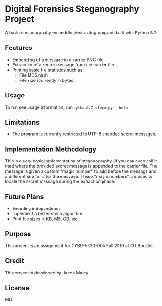 # Digital Forensics Steganography Project
A basic steganography embedding/extracting program built with Python 3.7.

## Features
* Embedding of a message in a carrier PNG file
* Extraction of a secret message from the carrier file.
* Printing basic file statistics such as:
    * File MD5 hash
    * File size (currently in bytes)

## Usage
To run see usage information, run `python3.7 stego.py --help`

## Limitations
* The program is currently restricted to UTF-8 encoded secret messages.

## Implementation Methodology
This is a _very_ basic implementation of steganography (if you can even call it that)
where the provided secret message is appended to the carrier file.
The message is given a custom "magic number" to add before the message and a different one for after the message. These "magic numbers" are used to locate the secret message during the extraction phase.

## Future Plans
* Encoding independence 
* Implement a better stego algorithm.
* Print file sizes in KB, MB, GB, etc.

## Purpose
This project is an assignment for CYBR-5830-004 Fall 2019 at CU Boulder.

## Credit
This project is developed by Jacob Malcy.

## License
MIT
